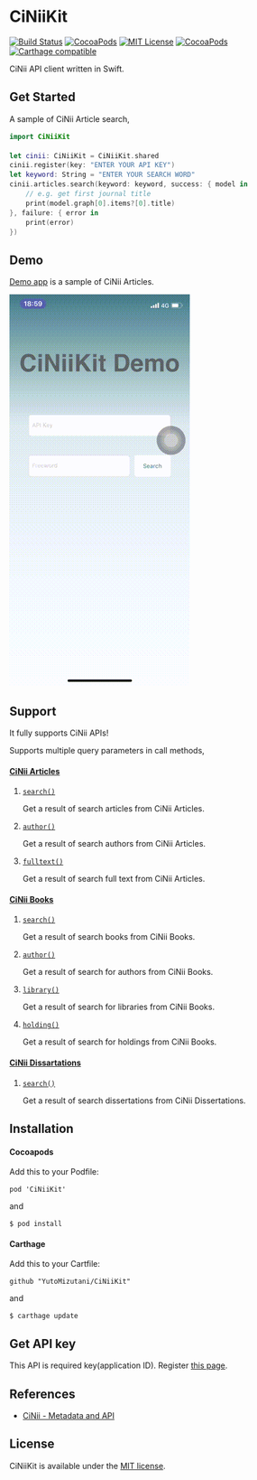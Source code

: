 # CiNiiKit

[![Build Status](https://travis-ci.com/YutoMizutani/CiNiiKit.svg?branch=master)](https://travis-ci.com/YutoMizutani/CiNiiKit)
[![CocoaPods](https://img.shields.io/cocoapods/p/CiNiiKit.svg)](https://github.com/YutoMizutani/CiNiiKit)
[![MIT License](http://img.shields.io/badge/license-MIT-blue.svg?style=flat)](https://github.com/YutoMizutani/CiNiiKit/blob/master/LICENSE)
[![CocoaPods](https://img.shields.io/cocoapods/v/CiNiiKit.svg)](https://github.com/YutoMizutani/CiNiiKit)
[![Carthage compatible](https://img.shields.io/badge/Carthage-compatible-4BC51D.svg?style=flat)](https://github.com/YutoMizutani/CiNiiKit)

CiNii API client written in Swift.

## Get Started

A sample of CiNii Article search,

```swift
import CiNiiKit

let cinii: CiNiiKit = CiNiiKit.shared
cinii.register(key: "ENTER YOUR API KEY")
let keyword: String = "ENTER YOUR SEARCH WORD"
cinii.articles.search(keyword: keyword, success: { model in
 	// e.g. get first journal title
 	print(model.graph[0].items?[0].title)
}, failure: { error in
	print(error)
})
```

## Demo

[Demo app](https://github.com/YutoMizutani/CiNiiKit/tree/master/Demo) is a sample of CiNii Articles.

![](https://raw.githubusercontent.com/YutoMizutani/CiNiiKit/media/demo.gif)

## Support

It fully supports CiNii APIs!

Supports multiple query parameters in call methods,

#### [CiNii Articles](https://ci.nii.ac.jp/en)

1. [`search()`](https://github.com/YutoMizutani/CiNiiKit/blob/master/Sources/Endpoints/OpenSearchArticles.swift#L135)

	Get a result of search articles from CiNii Articles.

2. [`author()`](https://github.com/YutoMizutani/CiNiiKit/blob/master/Sources/Endpoints/OpenSearchArticles.swift#L196)

	Get a result of search authors from CiNii Articles.

3. [`fulltext()`](https://github.com/YutoMizutani/CiNiiKit/blob/master/Sources/Endpoints/OpenSearchArticles.swift#L242)

	Get a result of search full text from CiNii Articles.

#### [CiNii Books](https://ci.nii.ac.jp/books/?l=en)

1. [`search()`](https://github.com/YutoMizutani/CiNiiKit/blob/master/Sources/Endpoints/OpenSearchBooks.swift#L183)

	Get a result of search books from CiNii Books.

2. [`author()`](https://github.com/YutoMizutani/CiNiiKit/blob/master/Sources/Endpoints/OpenSearchBooks.swift#L256)

	Get a result of search for authors from CiNii Books.

3. [`library()`](https://github.com/YutoMizutani/CiNiiKit/blob/master/Sources/Endpoints/OpenSearchBooks.swift#L296)

	Get a result of search for libraries from CiNii Books.

4. [`holding()`](https://github.com/YutoMizutani/CiNiiKit/blob/master/Sources/Endpoints/OpenSearchBooks.swift#L346)

	Get a result of search for holdings from CiNii Books.

#### [CiNii Dissartations](https://ci.nii.ac.jp/d/?l=en)

1. [`search()`](https://github.com/YutoMizutani/CiNiiKit/blob/master/Sources/Endpoints/OpenSearchDissertations.swift#L117)

	Get a result of search dissertations from CiNii Dissertations.

## Installation

#### Cocoapods

Add this to your Podfile:

```
pod 'CiNiiKit'
```

and

```
$ pod install
```

#### Carthage

Add this to your Cartfile:

```
github "YutoMizutani/CiNiiKit"
```

and

```
$ carthage update
```

## Get API key

This API is required key(application ID). Register [this page](https://support.nii.ac.jp/en/cinii/api/developer).

## References

- [CiNii - Metadata and API](https://support.nii.ac.jp/en/cinii/api/api_outline)

## License

CiNiiKit is available under the [MIT license](https://github.com/YutoMizutani/CiNiiKit/blob/master/LICENSE).